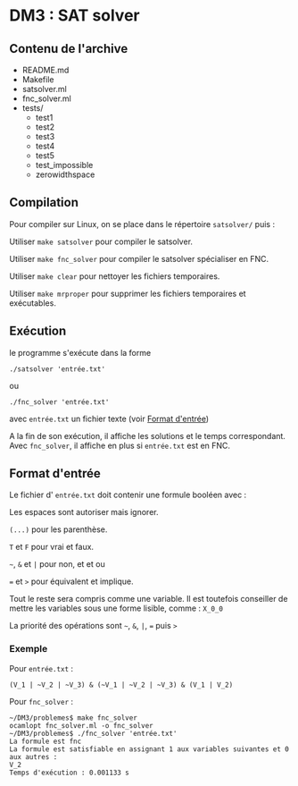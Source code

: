 # DM3 : SAT solver

## Contenu de l'archive
- README.md
- Makefile
- satsolver.ml
- fnc_solver.ml
- tests/
    + test1
    + test2
    + test3
    + test4
    + test5
    + test_impossible
    + zerowidthspace

## Compilation

Pour compiler sur Linux, on se place dans le répertoire `satsolver/` puis :

Utiliser `make satsolver` pour compiler le satsolver.

Utiliser `make fnc_solver` pour compiler le satsolver spécialiser en FNC.

Utiliser `make clear` pour nettoyer les fichiers temporaires.

Utiliser `make mrproper` pour supprimer les fichiers temporaires et exécutables.

## Exécution

le programme s'exécute dans la forme
```
./satsolver 'entrée.txt'
```
ou
```
./fnc_solver 'entrée.txt'
```
avec `entrée.txt` un fichier texte (voir [Format d'entrée](#format-dentrée))

A la fin de son exécution, il affiche les solutions et le temps correspondant.
Avec `fnc_solver`, il affiche en plus si `entrée.txt` est en FNC.

## Format d'entrée

Le fichier d' `entrée.txt` doit contenir une formule booléen avec :

Les espaces sont autoriser mais ignorer.

`(...)` pour les parenthèse.

`T` et `F` pour vrai et faux.

`~`, `&` et `|`  pour non, et et ou

`=` et `>` pour équivalent et implique.

Tout le reste sera compris comme une variable.
Il est toutefois conseiller de mettre les variables sous une forme lisible,
comme : `X_0_0`

La priorité des opérations sont `~`, `&`, `|`, `=` puis `>`

### Exemple
Pour `entrée.txt` :
```
(V_1 | ~V_2 | ~V_3) & (~V_1 | ~V_2 | ~V_3) & (V_1 | V_2)
```

Pour `fnc_solver` :
```
~/DM3/problemes$ make fnc_solver 
ocamlopt fnc_solver.ml -o fnc_solver
~/DM3/problemes$ ./fnc_solver 'entrée.txt' 
La formule est fnc
La formule est satisfiable en assignant 1 aux variables suivantes et 0 aux autres :
V_2
Temps d'exécution : 0.001133 s
```
